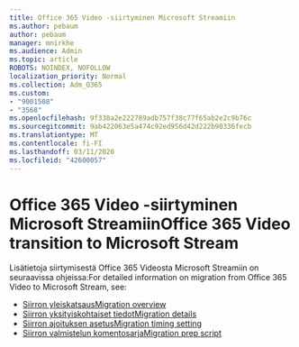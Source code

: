 ```yaml
---
title: Office 365 Video -siirtyminen Microsoft Streamiin
ms.author: pebaum
author: pebaum
manager: mnirkhe
ms.audience: Admin
ms.topic: article
ROBOTS: NOINDEX, NOFOLLOW
localization_priority: Normal
ms.collection: Adm_O365
ms.custom:
- "9001508"
- "3568"
ms.openlocfilehash: 9f338a2e222789adb757f38c77f65ab2e2c9b76c
ms.sourcegitcommit: 9ab422063e5a474c92ed956d42d222b90336fecb
ms.translationtype: MT
ms.contentlocale: fi-FI
ms.lasthandoff: 03/11/2020
ms.locfileid: "42600057"
---
```

# <a name="office-365-video-transition-to-microsoft-stream"></a><span data-ttu-id="7686a-102">Office 365 Video -siirtyminen Microsoft Streamiin</span><span class="sxs-lookup"><span data-stu-id="7686a-102">Office 365 Video transition to Microsoft Stream</span></span>

<span data-ttu-id="7686a-103">Lisätietoja siirtymisestä Office 365 Videosta Microsoft Streamiin on seuraavissa ohjeissa:</span><span class="sxs-lookup"><span data-stu-id="7686a-103">For detailed information on migration from Office 365 Video to Microsoft Stream, see:</span></span>

- [<span data-ttu-id="7686a-104">Siirron yleiskatsaus</span><span class="sxs-lookup"><span data-stu-id="7686a-104">Migration overview</span></span>](https://docs.microsoft.com/stream/migrate-from-office-365)
- [<span data-ttu-id="7686a-105">Siirron yksityiskohtaiset tiedot</span><span class="sxs-lookup"><span data-stu-id="7686a-105">Migration details</span></span>](https://docs.microsoft.com/stream/migration-experience)
- [<span data-ttu-id="7686a-106">Siirron ajoituksen asetus</span><span class="sxs-lookup"><span data-stu-id="7686a-106">Migration timing setting</span></span>](https://docs.microsoft.com/stream/migration-o365video-timing-setting)
- [<span data-ttu-id="7686a-107">Siirron valmistelun komentosarja</span><span class="sxs-lookup"><span data-stu-id="7686a-107">Migration prep script</span></span>](https://docs.microsoft.com/stream/migration-o365video-prep)
